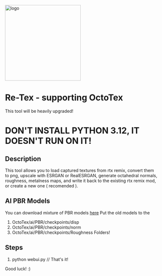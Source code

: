 
<img src="https://i.imgur.com/xoEqTaZ.png" alt="logo" width="250px" height="250px">

# Re-Tex - supporting OctoTex
This tool will be heavily upgraded!

# DON'T INSTALL PYTHON 3.12, IT DOESN'T RUN ON IT!

## Description
This tool allows you to load captured textures from rtx remix, convert them to png, upscale with ESRGAN or RealESRGAN, generate octahedral normals, roughness, metalness maps, and write it back to the existing rtx remix mod, or create a new one ( recomended ). 

## AI PBR Models
You can download mixture of PBR models
<a href="https://drive.google.com/file/d/1BsKeuFcdgMDxeTPq1jQAdc8FtXMLW-ea/view?usp=drivesdk" >here</a>
Put the old models to the
  1. OctoTex/ai/PBR/checkpoints/disp
  2. OctoTex/ai/PBR/checkpoints/norm
  3. OctoTex/ai/PBR/checkpoints/Roughness
Folders!


## Steps
1. python webui.py      // That's it!

   
Good luck! :)


